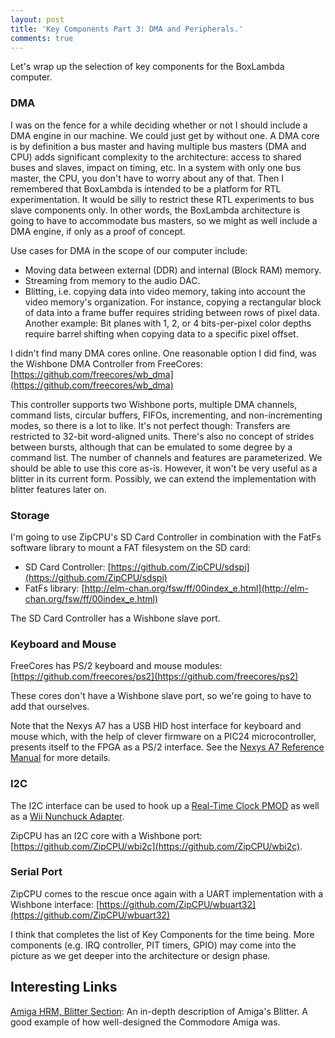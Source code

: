 ```yaml
---
layout: post
title: 'Key Components Part 3: DMA and Peripherals.'
comments: true
---
```


Let's wrap up the selection of key components for the BoxLambda computer.

### DMA

I was on the fence for a while deciding whether or not I should include a DMA engine in our machine. We could just get by without one. A DMA core is by definition a bus master and having multiple bus masters (DMA and CPU) adds significant complexity to the architecture: access to shared buses and slaves, impact on timing, etc. In a system with only one bus master, the CPU, you don't have to worry about any of that.
Then I remembered that BoxLambda is intended to be a platform for RTL experimentation. It would be silly to restrict these RTL experiments to bus slave components only. In other words, the BoxLambda architecture is going to have to accommodate bus masters, so we might as well include a DMA engine, if only as a proof of concept.

Use cases for DMA in the scope of our computer include:

- Moving data between external (DDR) and internal (Block RAM) memory.
- Streaming from memory to the audio DAC.
- Blitting, i.e. copying data into video memory, taking into account the video memory's organization. For instance, copying a rectangular block of data into a frame buffer requires striding between rows of pixel data. Another example: Bit planes with 1, 2, or 4 bits-per-pixel color depths require barrel shifting when copying data to a specific pixel offset.

I didn't find many DMA cores online. One reasonable option I did find, was the Wishbone DMA Controller from FreeCores: [https://github.com/freecores/wb_dma](https://github.com/freecores/wb_dma)

This controller supports two Wishbone ports, multiple DMA channels, command lists, circular buffers, FIFOs, incrementing, and non-incrementing modes, so there is a lot to like. It's not perfect though: Transfers are restricted to 32-bit word-aligned units. There's also no concept of strides between bursts, although that can be emulated to some degree by a command list.
The number of channels and features are parameterized. We should be able to use this core as-is. However, it won't be very useful as a blitter in its current form. Possibly, we can extend the implementation with blitter features later on.

### Storage

I'm going to use ZipCPU's SD Card Controller in combination with the FatFs software library to mount a FAT filesystem on the SD card:

- SD Card Controller: [https://github.com/ZipCPU/sdspi](https://github.com/ZipCPU/sdspi)
- FatFs library: [http://elm-chan.org/fsw/ff/00index_e.html](http://elm-chan.org/fsw/ff/00index_e.html)

The SD Card Controller has a Wishbone slave port.

### Keyboard and Mouse

FreeCores has PS/2 keyboard and mouse modules: [https://github.com/freecores/ps2](https://github.com/freecores/ps2)

These cores don't have a Wishbone slave port, so we're going to have to add that ourselves.

Note that the Nexys A7 has a USB HID host interface for keyboard and mouse which, with the help of clever firmware on a PIC24 microcontroller, presents itself to the FPGA as a PS/2 interface. See the [Nexys A7 Reference Manual](https://digilent.com/reference/programmable-logic/nexys-a7/reference-manual) for more details.

### I2C

The I2C interface can be used to hook up a [Real-Time Clock PMOD](https://digilent.com/shop/pmod-rtcc-real-time-clock-calendar/) as well as a [Wii Nunchuck Adapter](https://www.reichelt.com/be/en/arduino-8211-wiichuck-nunchuck-adapter-ard-wii-nunchuck-p282673.html?CCOUNTRY=661&LANGUAGE=nl&GROUPID=9020&START=0&OFFSET=16&SID=93757c8e4582e90848068d74dbb71d4a2c938ebd13432dc6b9c96&LANGUAGE=EN&&r=1).

ZipCPU has an I2C core with a Wishbone port: [https://github.com/ZipCPU/wbi2c](https://github.com/ZipCPU/wbi2c).

### Serial Port

ZipCPU comes to the rescue once again with a UART implementation with a Wishbone interface: [https://github.com/ZipCPU/wbuart32](https://github.com/ZipCPU/wbuart32)

I think that completes the list of Key Components for the time being. More components (e.g. IRQ controller, PIT timers, GPIO) may come into the picture as we get deeper into the architecture or design phase.

Interesting Links
-----------------
[Amiga HRM, Blitter Section](http://amigadev.elowar.com/read/ADCD_2.1/Hardware_Manual_guide/node0118.html): An in-depth description of Amiga's Blitter. A good example of how well-designed the Commodore Amiga was.
